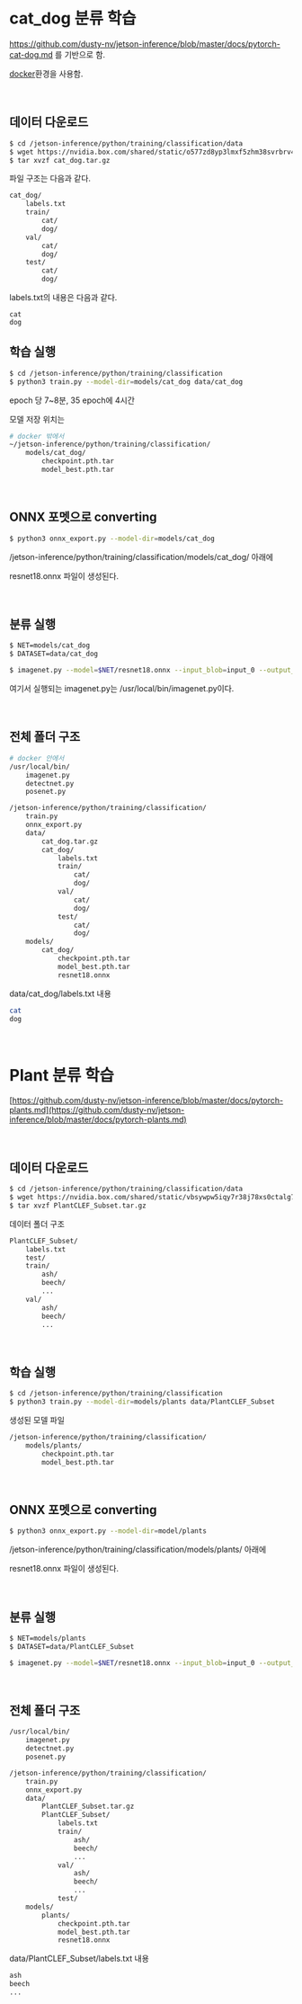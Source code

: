 
# cat_dog 분류 학습

https://github.com/dusty-nv/jetson-inference/blob/master/docs/pytorch-cat-dog.md 를 기반으로 함.

[docker](jetson_inference/setup_by_docker.md)환경을 사용함.

<br>

## 데이터 다운로드

```bash
$ cd /jetson-inference/python/training/classification/data
$ wget https://nvidia.box.com/shared/static/o577zd8yp3lmxf5zhm38svrbrv45am3y.gz -O cat_dog.tar.gz
$ tar xvzf cat_dog.tar.gz
```

파일 구조는 다음과 같다.

```bash
cat_dog/
	labels.txt
	train/
		cat/
		dog/
	val/
		cat/
		dog/
	test/
		cat/
		dog/
```

labels.txt의 내용은 다음과 같다.
```
cat
dog
```

## 학습 실행

```bash
$ cd /jetson-inference/python/training/classification
$ python3 train.py --model-dir=models/cat_dog data/cat_dog
```

epoch 당 7~8분, 35 epoch에 4시간

모델 저장 위치는 

```bash
# docker 밖에서 
~/jetson-inference/python/training/classification/
	models/cat_dog/
		checkpoint.pth.tar
		model_best.pth.tar
```

<br>

## ONNX 포멧으로 converting

```bash
$ python3 onnx_export.py --model-dir=models/cat_dog
```

/jetson-inference/python/training/classification/models/cat_dog/ 아래에 

resnet18.onnx 파일이 생성된다.

<br>

## 분류 실행

```bash
$ NET=models/cat_dog
$ DATASET=data/cat_dog

$ imagenet.py --model=$NET/resnet18.onnx --input_blob=input_0 --output_blob=output_0 --labels=$DATASET/labels.txt $DATASET/test/cat/01.jpg data/cat.jpg
```

여기서 실행되는 imagenet.py는 /usr/local/bin/imagenet.py이다.

<br>

## 전체 폴더 구조

```bash
# docker 안에서
/usr/local/bin/
	imagenet.py
	detectnet.py
	posenet.py

/jetson-inference/python/training/classification/
	train.py
	onnx_export.py
	data/
		cat_dog.tar.gz
		cat_dog/
			labels.txt
			train/
				cat/
				dog/
			val/
				cat/
				dog/
			test/
				cat/
				dog/
	models/
		cat_dog/
			checkpoint.pth.tar
			model_best.pth.tar
			resnet18.onnx
```

data/cat_dog/labels.txt 내용

```bash
cat
dog
```

<br>

# Plant 분류 학습

[https://github.com/dusty-nv/jetson-inference/blob/master/docs/pytorch-plants.md](https://github.com/dusty-nv/jetson-inference/blob/master/docs/pytorch-plants.md)

<br>

## 데이터 다운로드

```bash
$ cd /jetson-inference/python/training/classification/data
$ wget https://nvidia.box.com/shared/static/vbsywpw5iqy7r38j78xs0ctalg7jrg79.gz -O PlantCLEF_Subset.tar.gz
$ tar xvzf PlantCLEF_Subset.tar.gz
```

데이터 폴더 구조

```bash
PlantCLEF_Subset/
	labels.txt
	test/
	train/
		ash/
		beech/
		...
	val/
		ash/
		beech/
		...

```

<br>

## 학습 실행

```bash
$ cd /jetson-inference/python/training/classification
$ python3 train.py --model-dir=models/plants data/PlantCLEF_Subset
```

생성된 모델 파일

```bash
/jetson-inference/python/training/classification/
	models/plants/
		checkpoint.pth.tar
		model_best.pth.tar
```

<br>

## ONNX 포멧으로 converting

```bash
$ python3 onnx_export.py --model-dir=model/plants
```

/jetson-inference/python/training/classification/models/plants/ 아래에 

resnet18.onnx 파일이 생성된다.

<br>

## 분류 실행

```bash
$ NET=models/plants
$ DATASET=data/PlantCLEF_Subset

$ imagenet.py --model=$NET/resnet18.onnx --input_blob=input_0 --output_blob=output_0 --labels=$DATASET/labels.txt $DATASET/test/cattail.jpg data/cattail.jpg
```

<br>

## 전체 폴더 구조

```bash
/usr/local/bin/
	imagenet.py
	detectnet.py
	posenet.py

/jetson-inference/python/training/classification/
	train.py
	onnx_export.py
	data/
		PlantCLEF_Subset.tar.gz
		PlantCLEF_Subset/
			labels.txt
			train/
				ash/
				beech/
				...
			val/
				ash/
				beech/
				...
			test/
	models/
		plants/
			checkpoint.pth.tar
			model_best.pth.tar
			resnet18.onnx
```

data/PlantCLEF_Subset/labels.txt 내용

```bash
ash
beech
...
```

<br>
